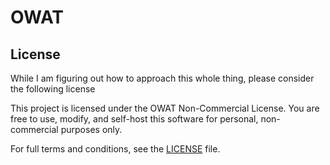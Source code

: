 # OWAT

## License

While I am figuring out how to approach this whole thing, please consider the following license

This project is licensed under the OWAT Non-Commercial License. You are free to use, modify, and self-host this software for personal, non-commercial purposes only.

For full terms and conditions, see the [LICENSE](./LICENSE) file.
